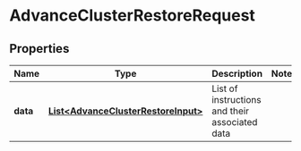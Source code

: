 # AdvanceClusterRestoreRequest

## Properties
Name | Type | Description | Notes
------------ | ------------- | ------------- | -------------
**data** | [**List&lt;AdvanceClusterRestoreInput&gt;**](AdvanceClusterRestoreInput.md) | List of instructions and their associated data | 
